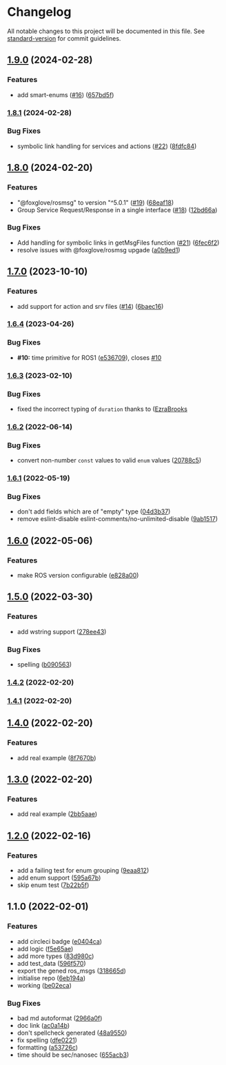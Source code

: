 # Changelog

All notable changes to this project will be documented in this file. See [standard-version](https://github.com/conventional-changelog/standard-version) for commit guidelines.

## [1.9.0](https://github.com/Greenroom-Robotics/ros-typescript-generator/compare/v1.8.1...v1.9.0) (2024-02-28)


### Features

* add smart-enums ([#16](https://github.com/Greenroom-Robotics/ros-typescript-generator/issues/16)) ([657bd5f](https://github.com/Greenroom-Robotics/ros-typescript-generator/commit/657bd5fcb60371120c4e1acb5d8fc58ab1ada3d3))

### [1.8.1](https://github.com/Greenroom-Robotics/ros-typescript-generator/compare/v1.8.0...v1.8.1) (2024-02-28)


### Bug Fixes

* symbolic link handling for services and actions ([#22](https://github.com/Greenroom-Robotics/ros-typescript-generator/issues/22)) ([8fdfc84](https://github.com/Greenroom-Robotics/ros-typescript-generator/commit/8fdfc847575cde7df2212a2602fdba1defda0931))

## [1.8.0](https://github.com/Greenroom-Robotics/ros-typescript-generator/compare/v1.7.0...v1.8.0) (2024-02-20)


### Features

* "@foxglove/rosmsg" to version "^5.0.1" ([#19](https://github.com/Greenroom-Robotics/ros-typescript-generator/issues/19)) ([68eaf18](https://github.com/Greenroom-Robotics/ros-typescript-generator/commit/68eaf18eda2379f1929c70ad8f662f7449a1911a))
* Group Service Request/Response in a single interface ([#18](https://github.com/Greenroom-Robotics/ros-typescript-generator/issues/18)) ([12bd66a](https://github.com/Greenroom-Robotics/ros-typescript-generator/commit/12bd66acb339d71a23cb5a0afa3be643d82acebf))


### Bug Fixes

* Add handling for symbolic links in getMsgFiles function ([#21](https://github.com/Greenroom-Robotics/ros-typescript-generator/issues/21)) ([6fec6f2](https://github.com/Greenroom-Robotics/ros-typescript-generator/commit/6fec6f24ce4fe2cc1d1fd452d6950fc4fa61c0d1))
* resolve issues with @foxglove/rosmsg upgade ([a0b9ed1](https://github.com/Greenroom-Robotics/ros-typescript-generator/commit/a0b9ed183bd588dc29ac60c61642246894bd3e14))

## [1.7.0](https://github.com/Greenroom-Robotics/ros-typescript-generator/compare/v1.6.4...v1.7.0) (2023-10-10)


### Features

* add support for action and srv files ([#14](https://github.com/Greenroom-Robotics/ros-typescript-generator/issues/14)) ([6baec16](https://github.com/Greenroom-Robotics/ros-typescript-generator/commit/6baec160eb102e03266569d841f55ed263394bad))

### [1.6.4](https://github.com/Greenroom-Robotics/ros-typescript-generator/compare/v1.6.2...v1.6.4) (2023-04-26)


### Bug Fixes

* **#10:** time primitive for ROS1 ([e536709](https://github.com/Greenroom-Robotics/ros-typescript-generator/commit/e536709b922c4ef96de1d777c33961ca189d7b3f)), closes [#10](https://github.com/Greenroom-Robotics/ros-typescript-generator/issues/10)

### [1.6.3](https://github.com/Greenroom-Robotics/ros-typescript-generator/compare/v1.6.2...v1.6.3) (2023-02-10)

### Bug Fixes

* fixed the incorrect typing of `duration` thanks to ([EzraBrooks](https://github.com/Greenroom-Robotics/ros-typescript-generator/pull/9)

### [1.6.2](https://github.com/Greenroom-Robotics/ros-typescript-generator/compare/v1.6.1...v1.6.2) (2022-06-14)


### Bug Fixes

* convert non-number `const` values to valid `enum` values ([20788c5](https://github.com/Greenroom-Robotics/ros-typescript-generator/commit/20788c5f3ee5c67abf7683c041d1d538ad94fc41))

### [1.6.1](https://github.com/Greenroom-Robotics/ros-typescript-generator/compare/v1.6.0...v1.6.1) (2022-05-19)


### Bug Fixes

* don't add fields which are of "empty" type ([04d3b37](https://github.com/Greenroom-Robotics/ros-typescript-generator/commit/04d3b37b791e607d28fd504a74debec093eddd96))
* remove eslint-disable eslint-comments/no-unlimited-disable ([9ab1517](https://github.com/Greenroom-Robotics/ros-typescript-generator/commit/9ab15171374d24ef1e35660e247ec151c250343b))

## [1.6.0](https://github.com/Greenroom-Robotics/ros-typescript-generator/compare/v1.5.0...v1.6.0) (2022-05-06)


### Features

* make ROS version configurable ([e828a00](https://github.com/Greenroom-Robotics/ros-typescript-generator/commit/e828a00506957b0396272694e9102ed068043c25))

## [1.5.0](https://github.com/Greenroom-Robotics/ros-typescript-generator/compare/v1.4.2...v1.5.0) (2022-03-30)


### Features

* add wstring support ([278ee43](https://github.com/Greenroom-Robotics/ros-typescript-generator/commit/278ee433a042491269939aba59bd90a928ab0add))


### Bug Fixes

* spelling ([b090563](https://github.com/Greenroom-Robotics/ros-typescript-generator/commit/b09056365c7d506e43c33f03e93f5789b8eb016e))

### [1.4.2](https://github.com/Greenroom-Robotics/ros-typescript-generator/compare/v1.4.1...v1.4.2) (2022-02-20)

### [1.4.1](https://github.com/Greenroom-Robotics/ros-typescript-generator/compare/v1.4.0...v1.4.1) (2022-02-20)

## [1.4.0](https://github.com/Greenroom-Robotics/ros-typescript-generator/compare/v1.2.0...v1.4.0) (2022-02-20)


### Features

* add real example ([8f7670b](https://github.com/Greenroom-Robotics/ros-typescript-generator/commit/8f7670bfd4b072793c7eb5f7757f2ff0589e8d9d))

## [1.3.0](https://github.com/MrBlenny/ros-typescript-generator/compare/v1.2.0...v1.3.0) (2022-02-20)


### Features

* add real example ([2bb5aae](https://github.com/MrBlenny/ros-typescript-generator/commit/2bb5aae5adb2e3b1d22480138bd8d10cebbad965))

## [1.2.0](https://github.com/MrBlenny/ros-typescript-generator/compare/v1.1.0...v1.2.0) (2022-02-16)


### Features

* add a failing test for enum grouping ([9eaa812](https://github.com/MrBlenny/ros-typescript-generator/commit/9eaa8122978ada002073ef7d6e42b7b1e1c41714))
* add enum support ([595a67b](https://github.com/MrBlenny/ros-typescript-generator/commit/595a67b4ac36e373dd531da39a663947e43cfa89))
* skip enum test ([7b22b5f](https://github.com/MrBlenny/ros-typescript-generator/commit/7b22b5ffc34a0c760422d2d7a7a796f847b32a40))

## 1.1.0 (2022-02-01)


### Features

* add circleci badge ([e0404ca](https://github.com/MrBlenny/ros-typescript-generator/commit/e0404cadb6f388107edee68019e7d818c0ed28fb))
* add logic ([f5e65ae](https://github.com/MrBlenny/ros-typescript-generator/commit/f5e65ae178bea35ee0caecb13c8ce38f335ef8ed))
* add more types ([83d980c](https://github.com/MrBlenny/ros-typescript-generator/commit/83d980c94c2c5e58f05978cc75af1e0a6e2c0f18))
* add test_data ([596f570](https://github.com/MrBlenny/ros-typescript-generator/commit/596f57098b904fe08499722a57d7bf1a6989990c))
* export the gened ros_msgs ([318665d](https://github.com/MrBlenny/ros-typescript-generator/commit/318665d45c3728ae4b38b28cb9dc305543ca5474))
* initialise repo ([6eb194a](https://github.com/MrBlenny/ros-typescript-generator/commit/6eb194a5e1d7ed7d8518c614aeae84ef8be6eb3b))
* working ([be02eca](https://github.com/MrBlenny/ros-typescript-generator/commit/be02ecafb0f9f43faa072d86a93da90295a6cadc))


### Bug Fixes

* bad md autoformat ([2966a0f](https://github.com/MrBlenny/ros-typescript-generator/commit/2966a0f9a4b33a1a6728302fa9651d185066e13e))
* doc link ([ac0a14b](https://github.com/MrBlenny/ros-typescript-generator/commit/ac0a14b0e4605e5ac84c62afde504df76e8f1522))
* don't spellcheck generated ([48a9550](https://github.com/MrBlenny/ros-typescript-generator/commit/48a95506f49475b8fdb160d4a34846fa1a0202cc))
* fix spelling ([dfe0221](https://github.com/MrBlenny/ros-typescript-generator/commit/dfe0221b8c39f71a6ead5c235d9aef8e97f3ae53))
* formatting ([a53726c](https://github.com/MrBlenny/ros-typescript-generator/commit/a53726c71ef6986c29a92a836d4e7672aaea201a))
* time should be sec/nanosec ([655acb3](https://github.com/MrBlenny/ros-typescript-generator/commit/655acb3f2510ff5bcc22d3b6b6c1c3426c3eef34))
